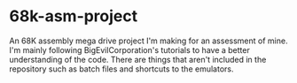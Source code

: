 # 68k-asm-project
 An 68K assembly mega drive project I'm making for an assessment of mine.
 I'm mainly following BigEvilCorporation's tutorials to have a better understanding of the code.
 There are things that aren't included in the repository such as batch files and shortcuts to the emulators.
